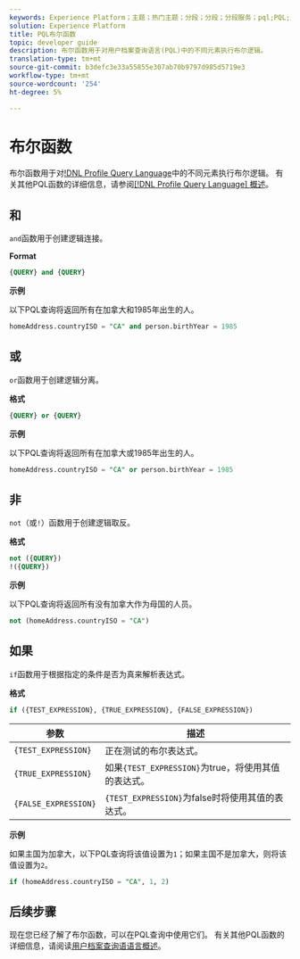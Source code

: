 ```yaml
---
keywords: Experience Platform；主题；热门主题；分段；分段；分段服务；pql;PQL;用户档案查询语；布尔函数；
solution: Experience Platform
title: PQL布尔函数
topic: developer guide
description: 布尔函数用于对用户档案查询语言(PQL)中的不同元素执行布尔逻辑。
translation-type: tm+mt
source-git-commit: b3defc3e33a55855e307ab70b9797d985d5719e3
workflow-type: tm+mt
source-wordcount: '254'
ht-degree: 5%

---
```



# 布尔函数

布尔函数用于对[!DNL Profile Query Language](PQL)中的不同元素执行布尔逻辑。  有关其他PQL函数的详细信息，请参阅[[!DNL Profile Query Language] 概述](./overview.md)。

## 和

`and`函数用于创建逻辑连接。

**Format**

```sql
{QUERY} and {QUERY}
```

**示例**

以下PQL查询将返回所有在加拿大和1985年出生的人。

```sql
homeAddress.countryISO = "CA" and person.birthYear = 1985
```

## 或

`or`函数用于创建逻辑分离。

**格式**

```sql
{QUERY} or {QUERY}
```

**示例**

以下PQL查询将返回所有在加拿大或1985年出生的人。

```sql
homeAddress.countryISO = "CA" or person.birthYear = 1985
```

## 非

`not`（或`!`）函数用于创建逻辑取反。

**格式**

```sql
not ({QUERY})
!({QUERY})
```

**示例**

以下PQL查询将返回所有没有加拿大作为母国的人员。

```sql
not (homeAddress.countryISO = "CA")
```

## 如果

`if`函数用于根据指定的条件是否为真来解析表达式。

**格式**

```sql
if ({TEST_EXPRESSION}, {TRUE_EXPRESSION}, {FALSE_EXPRESSION})
```

| 参数 | 描述 |
| --------- | ----------- |
| `{TEST_EXPRESSION}` | 正在测试的布尔表达式。 |
| `{TRUE_EXPRESSION}` | 如果`{TEST_EXPRESSION}`为true，将使用其值的表达式。 |
| `{FALSE_EXPRESSION}` | `{TEST_EXPRESSION}`为false时将使用其值的表达式。 |

**示例**

如果主国为加拿大，以下PQL查询将该值设置为`1`；如果主国不是加拿大，则将该值设置为`2`。

```sql
if (homeAddress.countryISO = "CA", 1, 2)
```

## 后续步骤

现在您已经了解了布尔函数，可以在PQL查询中使用它们。 有关其他PQL函数的详细信息，请阅读[用户档案查询语语言概述](./overview.md)。
